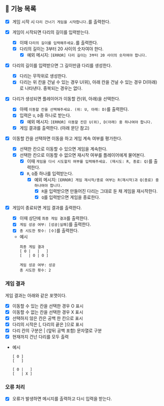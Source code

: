 ## 🚀 기능 목록

- [x] 게임 시작 시 `다리 건너기 게임을 시작합니다.`를 출력한다.

- [x] 게임이 시작되면 다리의 길이를 입력받는다.
  - [x] 이때 `다리의 길이를 입력해주세요.`를 출력한다.
  - [x] 다리의 길이는 3부터 20 사이의 숫자여야 한다.
    - [x] 예외 메시지: `[ERROR] 다리 길이는 3부터 20 사이의 숫자여야 합니다.`

- [x] 다리의 길이를 입력받으면 그 길이만큼 다리를 생성한다.
  - [x] 다리는 무작위로 생성한다.
  - [x] 다리는 위 칸을 건널 수 있는 경우 U(위), 아래 칸을 건널 수 있는 경우 D(아래)로 나타낸다. 중복되는 경우는 없다.

- [x] 다리가 생성되면 플레이어가 이동할 칸(위, 아래)을 선택한다.
  - [x] 아떼 `이동할 칸을 선택해주세요. (위: U, 아래: D)`를 출력한다.
  - [x] 입력은 `U`, `D`중 하나로 받는다.
    - [x] 예외 메시지: `[ERROR] 이동할 칸은 U(위), D(아래) 중 하나여야 합니다.`
  - [x] 게임 결과를 출력한다. (아래 문단 참고)

- [x] 이동할 칸을 선택하면 이동을 하고 게임 계속 여부를 평가한다.
  -  [x] 선택한 칸으로 이동할 수 있으면 게임을 계속한다.
  -  [x] 선택한 칸으로 이동할 수 없으면 재시작 여부를 플레이어에게 물어본다.
    - [x] 이때 `게임을 다시 시도할지 여부를 입력해주세요. (재시도: R, 종료: Q)`를 출력한다.
    - [x] `R`, `Q`중 하나를 입력받는다.
      - [x] 예외 메시지: `[ERROR] 게임 재시작/종료 여부는 R(재시작)과 Q(종료) 중 하나여야 합니다.`
        - [x] `R`을 입력받으면 만들어진 다리는 그대로 둔 채 게임을 재시작한다.
        - [x] `Q`를 입력받으면 게임을 종료한다.

- [x] 게임이 종료되면 게임 결과를 출력한다.
  -  [x] 이때 상단에 `최종 게임 결과`를 출력한다.
  -  [x] `게임 성공 여부: [성공|실패]`를 출력한다.
  -  [x] `총 시도한 횟수: [수]`를 출력한다.
  - 예시
    ```
    최종 게임 결과
    [ O |   |   ]
    [   | O | O ]
    
    게임 성공 여부: 성공
    총 시도한 횟수: 2
    ```

### 게임 결과
게임 결과는 아래와 같은 포맷이다.
- [x] 이동할 수 있는 칸을 선택한 경우 O 표시
- [x] 이동할 수 없는 칸을 선택한 경우 X 표시
- [x] 선택하지 않은 칸은 공백 한 칸으로 표시
- [x] 다리의 시작은 [, 다리의 끝은 ]으로 표시
- [x] 다리 칸의 구분은 | (앞뒤 공백 포함) 문자열로 구분
- [x] 현재까지 건넌 다리를 모두 출력
- 예시
  ```
  [ O ]
  [   ]
  ```
  ```
  [ O |   ]
  [   | X ]
  ```
  
### 오류 처리
- [x] 오류가 발생하면 메시지를 출력하고 다시 입력을 받는다. 